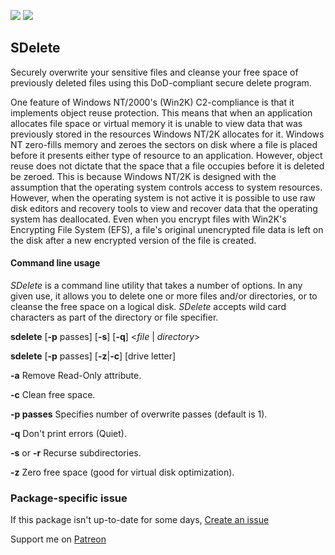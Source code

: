 [![](https://img.shields.io/chocolatey/v/SDelete?color=green&label=SDelete)](https://chocolatey.org/packages/SDelete) [![](https://img.shields.io/chocolatey/dt/SDelete)](https://chocolatey.org/packages/SDelete)

## SDelete
Securely overwrite your sensitive files and cleanse your free space of previously deleted files using this DoD-compliant secure delete program.

One feature of Windows NT/2000's (Win2K) C2-compliance is that it implements object reuse protection. This means that 
when an application allocates file space or virtual memory it is unable to view data that was previously stored in the 
resources Windows NT/2K allocates for it. Windows NT zero-fills memory and zeroes the sectors on disk where a file is 
placed before it presents either type of resource to an application. However, object reuse does not dictate that the space 
that a file occupies before it is deleted be zeroed. This is because Windows NT/2K is designed with the assumption that 
the operating system controls access to system resources. However, when the operating system is not active it is possible to 
use raw disk editors and recovery tools to view and recover data that the operating system has deallocated. Even when you 
encrypt files with Win2K's Encrypting File System (EFS), a file's original unencrypted file data is left on the disk after a 
new encrypted version of the file is created.

#### Command line usage

_SDelete_ is a command line utility that takes a number of options. In any given use, it allows you to delete one or more 
files and/or directories, or to cleanse the free space on a logical disk. _SDelete_ accepts wild card characters as part of 
the directory or file specifier.

__sdelete__ [__-p__ passes] [__-s__] [__-q__] &lt;_file_ | _directory_&gt;

__sdelete__ [__-p__ passes] [__-z__|__-c__] [drive letter]

__-a__  Remove Read-Only attribute.

__-c__  Clean free space.

__-p passes__  Specifies number of overwrite passes (default is 1).

__-q__  Don't print errors (Quiet).

__-s__ or __-r__  Recurse subdirectories.

__-z__  Zero free space (good for virtual disk optimization).

### Package-specific issue
If this package isn't up-to-date for some days, [Create an issue](https://github.com/tunisiano187/Chocolatey-packages/issues/new/choose)

Support me on [Patreon](https://www.patreon.com/bePatron?u=39585820)